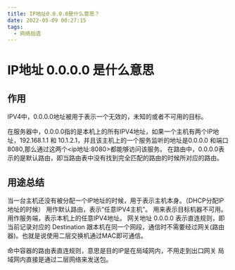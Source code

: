 ```yaml
---
title: IP地址0.0.0.0是什么意思？
date: 2022-05-09 00:27:15
tags: 
  - 网络拾遗
---
```


# IP地址 0.0.0.0 是什么意思
## 作用
IPV4中，0.0.0.0地址被用于表示一个无效的，未知的或者不可用的目标。

在服务器中，0.0.0.0指的是本机上的所有IPV4地址，如果一个主机有两个IP地址，192.168.1.1 和 10.1.2.1，并且该主机上的一个服务监听的地址是0.0.0.0 和端口 8080,那么通过这两个<ip地址:8080>都能够访问该服务。
在路由中，0.0.0.0表示的是默认路由，即当路由表中没有找到完全匹配的路由的时候所对应的路由。
## 用途总结
当一台主机还没有被分配一个IP地址的时候，用于表示主机本身。（DHCP分配IP地址的时候）
用作默认路由，表示”任意IPV4主机”。
用来表示目标机器不可用。
用作服务端，表示本机上的任意IPV4地址。
网关地址 0.0.0.0 表示直连规则，即当前记录对应的 Destination 跟本机在同一个网段，通信时不需要经过网关(路由器)。也就是说使用二层交换机通过MAC即可通信。

命中容器的路由表直连规则，意思是目的IP是在局域网内，不用走到出口网关
局域网内直接是通过二层网络来发送包。
